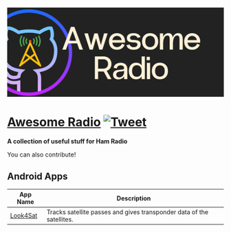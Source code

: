 ![Awesome Radio](awesome_ham.png)

# [Awesome Radio](https://github.com/bcanata/awesome-radio) [![Tweet](https://img.shields.io/twitter/url/http/shields.io.svg?style=social)](https://twitter.com/intent/tweet?url=https%3A%2F%2Fgithub.com%2Fbcanata%2Fawesome-radio&via=bugrahoca&text=Awesome-Radio&hashtags=ta1anw)

**A collection of useful stuff for Ham Radio**  

You can also contribute!

## Android Apps

App Name | Description
---- | ----
[Look4Sat](https://play.google.com/store/apps/details?id=com.rtbishop.look4sat&hl=en_US&gl=US) 			| Tracks satellite passes and gives transponder data of the satellites.
